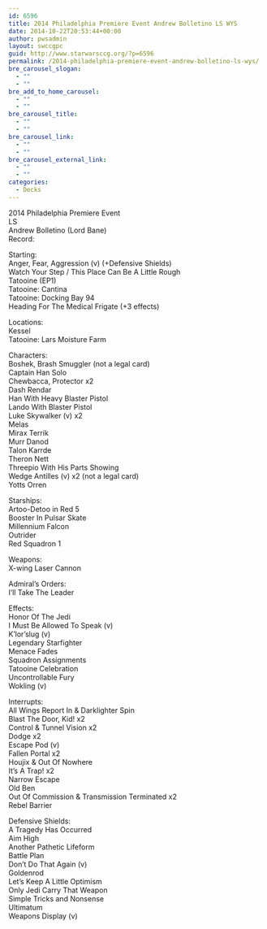 ```yaml
---
id: 6596
title: 2014 Philadelphia Premiere Event Andrew Bolletino LS WYS
date: 2014-10-22T20:53:44+00:00
author: pwsadmin
layout: swccgpc
guid: http://www.starwarsccg.org/?p=6596
permalink: /2014-philadelphia-premiere-event-andrew-bolletino-ls-wys/
bre_carousel_slogan:
  - ""
  - ""
bre_add_to_home_carousel:
  - ""
  - ""
bre_carousel_title:
  - ""
  - ""
bre_carousel_link:
  - ""
  - ""
bre_carousel_external_link:
  - ""
  - ""
categories:
  - Decks
---
```

2014 Philadelphia Premiere Event  
LS  
Andrew Bolletino (Lord Bane)  
Record:

Starting:  
Anger, Fear, Aggression (v) (+Defensive Shields)  
Watch Your Step / This Place Can Be A Little Rough  
Tatooine (EP1)  
Tatooine: Cantina  
Tatooine: Docking Bay 94  
Heading For The Medical Frigate (+3 effects)

Locations:  
Kessel  
Tatooine: Lars Moisture Farm

Characters:  
Boshek, Brash Smuggler (not a legal card)  
Captain Han Solo  
Chewbacca, Protector x2  
Dash Rendar  
Han With Heavy Blaster Pistol  
Lando With Blaster Pistol  
Luke Skywalker (v) x2  
Melas  
Mirax Terrik  
Murr Danod  
Talon Karrde  
Theron Nett  
Threepio With His Parts Showing  
Wedge Antilles (v) x2 (not a legal card)  
Yotts Orren

Starships:  
Artoo-Detoo in Red 5  
Booster In Pulsar Skate  
Millennium Falcon  
Outrider  
Red Squadron 1

Weapons:  
X-wing Laser Cannon

Admiral&#8217;s Orders:  
I&#8217;ll Take The Leader

Effects:  
Honor Of The Jedi  
I Must Be Allowed To Speak (v)  
K&#8217;lor&#8217;slug (v)  
Legendary Starfighter  
Menace Fades  
Squadron Assignments  
Tatooine Celebration  
Uncontrollable Fury  
Wokling (v)

Interrupts:  
All Wings Report In & Darklighter Spin  
Blast The Door, Kid! x2  
Control & Tunnel Vision x2  
Dodge x2  
Escape Pod (v)  
Fallen Portal x2  
Houjix & Out Of Nowhere  
It&#8217;s A Trap! x2  
Narrow Escape  
Old Ben  
Out Of Commission & Transmission Terminated x2  
Rebel Barrier

Defensive Shields:  
A Tragedy Has Occurred  
Aim High  
Another Pathetic Lifeform  
Battle Plan  
Don&#8217;t Do That Again (v)  
Goldenrod  
Let&#8217;s Keep A Little Optimism  
Only Jedi Carry That Weapon  
Simple Tricks and Nonsense  
Ultimatum  
Weapons Display (v)